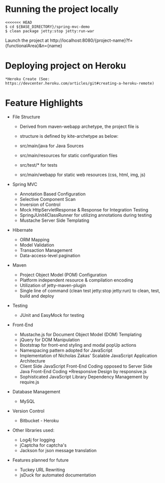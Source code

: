 # Running the project locally

```
<<<<<<< HEAD
$ cd ${BASE_DIRECTORY}/spring-mvc-demo
$ clean package jetty:stop jetty:run-war
```

Launch the project at http://localhost:8080/{project-name}?f={functionalArea}&n={name}

# Deploying project on Heroku
	
	*Heroku Create (See: https://devcenter.heroku.com/articles/git#creating-a-heroku-remote)


# Feature Highlights

* File Structure

	* Derived from maven-webapp archetype, the project file is 
	* structure is defined by kite-archetype as below:
	
	* src/main/java for Java Sources
	* src/main/resources for static configuration files
	* src/test/* for tests
	* src/main/webapp for static web resources (css, html, img, js)

* Spring MVC

	* Annotation Based Configuration
	* Selective Component Scan
	* Inversion of Control
	* Mock HttpServletResponse & Response for Integration Testing
	* SpringJUnit4ClassRunner for utilizing annotations during testing
	* Mustache Server Side Templating

* Hibernate

	* ORM Mapping
	* Model Validation
	* Transaction Management
	* Data-access-level pagination
		
* Maven

	* Project Object Model (POM) Configuration
	* Platform independent resource & compilation encoding
	* Utilization of jetty-maven-plugin
	* Single line of command (clean test jetty:stop jetty:run) to clean, test, build and deploy

* Testing

	* JUnit and EasyMock for testing

* Front-End

	* Mustache.js for Document Object Model (DOM) Templating
	* jQuery for DOM Manipulation
	* Bootstrap for front-end styling and modal popUp actions
	* Namespacing pattern adopted for JavaScript
	* Implementation of Nicholas Zakas' Scalable JavaScript Application
	  Architecture
	* Client Side JavaScript Front-End Coding opposed to Server Side Java Front-End Coding
	*Rresponsive Design by responsive.js
	* Sophisticated JavaScript Library Dependency Management by require.js
	
* Database Management

	* MySQL
	
* Version Control

	* Bitbucket - Heroku	
	
* Other libraries used:

	* Log4j for logging
	* jCaptcha for captcha's
	* Jackson for json message translation

* Features planned for future

	* Tuckey URL Rewriting
	* jsDuck for automated documentation
